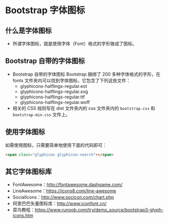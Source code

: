 # Bootstrap 字体图标
## 什么是字体图标
 - 所谓字体图标，就是使用字体（Font）格式的字形做成了图标。

## Bootstrap 自带的字体图标
 - Bootstrap 自带的字体图标
Bootstrap 捆绑了 200 多种字体格式的字形，在 fonts 文件夹内可以找到字体图标，它包含了下列这些文件：
   - glyphicons-halflings-regular.eot
   - glyphicons-halflings-regular.svg
   - glyphicons-halflings-regular.ttf
   - glyphicons-halflings-regular.woff
 - 相关的 CSS 规则写在 dist 文件夹内的 css 文件夹内的 `bootstrap.css` 和 `bootstrap-min.css` 文件上。

## 使用字体图标
如需使用图标，只需要简单地使用下面的代码即可：
```html
<span class="glyphicon glyphicon-search"></span>
```
## 其它字体图标库
 - FontAwesome：http://fontawesome.dashgame.com/
 - LineAwesome：https://icons8.com/line-awesome
 - SocialIcons：http://www.socicon.com/chart.php
 - 阿里巴巴矢量图标库：http://www.iconfont.cn/
 - 菜鸟教程：https://www.runoob.com/try/demo_source/bootstrap3-glyph-icons.htm